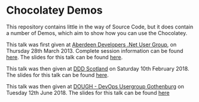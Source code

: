 Chocolatey Demos
===============

This repository contains little in the way of Source Code, but it does contain a number of Demos, which aim to show how you can use the Chocolatey.

This talk was first given at [Aberdeen Developers .Net User Group](http://www.aberdeendevelopers.co.uk/), on Thursday 28th March 2013.  Complete session information can be found [here](http://www.aberdeendevelopers.co.uk/adnuguk-march-2013-meeting/).  The slides for this talk can be found [here](https://www.slideshare.net/gep13/mmmm-chocolatey-goodness).

This talk was then given at [DDD Scotland](https://ddd.scot) on Saturday 10th February 2018.  The slides for this talk can be found [here](https://gitpitch.com/gep13/ChocolateyDemos/dddscot).

This talk was then given at [DOUGH - DevOps Usergroup Gothenburg](https://www.meetup.com/DOUGH-DevOps-Usergroup-Gothenburg/) on Tuesday 12th June 2018.  The slides for this talk can be found [here](https://gitpitch.com/gep13/ChocolateyDemos/dough)
